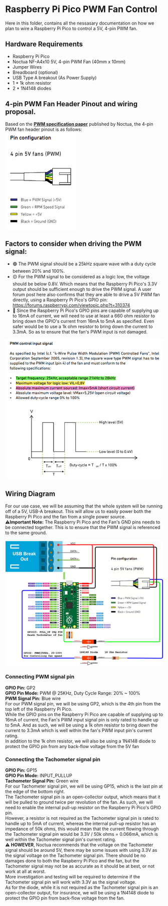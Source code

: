 # Raspberry Pi Pico PWM Fan Control

Here in this folder, contains all the nessasary documentation on how we plan to wire a Raspberry Pi Pico to control a 5V, 4-pin PWM fan. 

## Hardware Requirements

- Raspberry Pi Pico
- Noctua NF-A4x10 5V, 4-pin PWM Fan (40mm x 10mm)
- Jumper Wires
- Breadboard (optional)
- USB Type A breakout (As Power Supply)
- 1 * 1k ohm resistor
- 2 * 1N4148 diodes

## 4-pin PWM Fan Header Pinout and wiring proposal.

Based on the [**PWM specification paper**](/drivers/5v-pwm-fan/Noctua_PWM_specifications_white_paper.pdf)
 published by Noctua, the 4-pin PWM fan header pinout is as follows: 
<br/>
![Alt text](/drivers/5v-pwm-fan/img/4-pin-header.png)

## Factors to consider when driving the PWM signal:

 - 🟢 The PWM signal should be a 25kHz square wave with a duty cycle between 20% and 100%.
 - 🟡 For the PWM signal to be considered as a logic low, the voltage should be below 0.8V. Which means that the Raspberry Pi Pico's 3.3V output should be sufficient enough to drive the PWM signal. A user forum post here also confirms that they are able to drive a 5V PWM fan directly, using a Raspberry Pi Pico's GPIO pin: https://forums.raspberrypi.com/viewtopic.php?t=310374
 - 🔴 Since the Raspberry Pi Pico's GPIO pins are capable of supplying up to 16mA of current, we will need to use at least a 660 ohm resistor to bring down the GPIO's current from 16mA to 5mA as specified. Even safer would be to use a 1k ohm resistor to bring down the current to 3.3mA. So as to ensure that the fan's PWM input is not damaged.

![Alt text](/drivers/5v-pwm-fan/img/pdf-pwm-specs.png)

## Wiring Diagram
For our use case, we will be assuming that the whole system will be running off of a 5V, USB-A breakout. This will allow us to easily power both the Raspberry Pi Pico and the fan from a single power source. </br>
⚠️**Important Note:** The Raspberry Pi Pico and the Fan's GND pins needs to be connected together. This is to ensure that the PWM signal is referenced to the same ground. </br>
</br>
![Wiring Diagram](/drivers/5v-pwm-fan/img/conn-diagram.jpg)
### Connecting PWM signal pin
**GPIO Pin:** GP2 </br>
**GPIO Pin Mode:** PWM @ 25KHz, Duty Cycle Range: 20% ~ 100% </br>
**PWM Signal Pin:** Blue wire </br>
For our PWM signal pin, we will be using GP2, which is the 4th pin from the top left of the Raspberry Pi Pico. </br>
While the GPIO pins on the Raspberry Pi Pico are capable of supplying up to 16mA of current, the Fan's PWM input signal pin is only rated to handle up to 5mA. And as such, we will be using a 1k ohm resistor to bring down the current to 3.3mA which is well within the fan's PWM input pin's current rating.</br>
In addition to the 1k ohm resistor, we will also be using a 1N4148 diode to protect the GPIO pin from any back-flow voltage from the 5V fan </br>

### Connecting the Tachometer signal pin
**GPIO Pin:** GP15 </br>
**GPIO Pin Mode:** INPUT_PULLUP </br>
**Tachometer Signal Pin:** Green wire </br>
For our Tachometer signal pin, we will be using GP15, which is the last pin at the edge of the bottom right. </br>
The Tachometer signal pin is an open-collector output, which means that it will be pulled to ground twice per revolution of the fan. As such, we will need to enable the internal pull-up resistor on the Raspberry Pi Pico's GPIO pin. </br>
However, a resistor is not required as the Tachometer signal pin is rated to handle up to 5mA of current, whereas the internal pull-up resistor has an impedance of 50k ohms, this would mean that the current flowing through the Tachometer signal pin would be 3.3V / 50k ohms = 0.066mA, which is well within the Tachometer signal pin's current rating. </br>
⚠️ **HOWEVER**, Noctua recommends that the voltage on the Tachometer signal should be around 5V, there may be some issues with using 3.3V as the signal voltage on the Tachometer signal pin. There should be no damages done to both the Raspberry Pi Pico and the fan, but the Tachometer signal may not be as accurate as it should be at best, or not work at all at worst. </br>
More investigation and testing will be required to determine if the Tachometer signal pin will work with 3.3V as the signal voltage. </br>
As for the diode, while it is not required as the Tachometer signal pin is an open-collector output, for insurance, we will be using a 1N4148 diode to protect the GPIO pin from back-flow voltage from the fan.</br>
